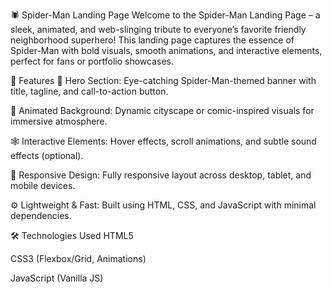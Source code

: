 🕷️ Spider-Man Landing Page
Welcome to the Spider-Man Landing Page – a sleek, animated, and web-slinging tribute to everyone’s favorite friendly neighborhood superhero! This landing page captures the essence of Spider-Man with bold visuals, smooth animations, and interactive elements, perfect for fans or portfolio showcases.

🚀 Features
🎨 Hero Section: Eye-catching Spider-Man-themed banner with title, tagline, and call-to-action button.

🌆 Animated Background: Dynamic cityscape or comic-inspired visuals for immersive atmosphere.

🕸️ Interactive Elements: Hover effects, scroll animations, and subtle sound effects (optional).

📱 Responsive Design: Fully responsive layout across desktop, tablet, and mobile devices.

⚙️ Lightweight & Fast: Built using HTML, CSS, and JavaScript with minimal dependencies.

🛠️ Technologies Used
HTML5

CSS3 (Flexbox/Grid, Animations)

JavaScript (Vanilla JS)

